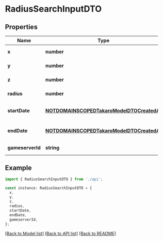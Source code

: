 # RadiusSearchInputDTO

## Properties

| Name             | Type                                                                                    | Description | Notes                             |
| ---------------- | --------------------------------------------------------------------------------------- | ----------- | --------------------------------- |
| **x**            | **number**                                                                              |             | [default to undefined]            |
| **y**            | **number**                                                                              |             | [default to undefined]            |
| **z**            | **number**                                                                              |             | [default to undefined]            |
| **radius**       | **number**                                                                              |             | [default to undefined]            |
| **startDate**    | [**NOTDOMAINSCOPEDTakaroModelDTOCreatedAt**](NOTDOMAINSCOPEDTakaroModelDTOCreatedAt.md) |             | [optional] [default to undefined] |
| **endDate**      | [**NOTDOMAINSCOPEDTakaroModelDTOCreatedAt**](NOTDOMAINSCOPEDTakaroModelDTOCreatedAt.md) |             | [optional] [default to undefined] |
| **gameserverId** | **string**                                                                              |             | [default to undefined]            |

## Example

```typescript
import { RadiusSearchInputDTO } from './api';

const instance: RadiusSearchInputDTO = {
  x,
  y,
  z,
  radius,
  startDate,
  endDate,
  gameserverId,
};
```

[[Back to Model list]](../README.md#documentation-for-models) [[Back to API list]](../README.md#documentation-for-api-endpoints) [[Back to README]](../README.md)

